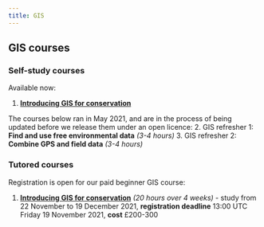 ```yaml
---
title: GIS
---
```


## GIS courses


### Self-study courses
Available now:
1. **[Introducing GIS for conservation](https://courses.verdantlearn.org/gis-beginner-oe4bw/)**

The courses below ran in May 2021, and are in the process of being updated before we release them under an open licence:
2. GIS refresher 1: **Find and use free environmental data** *(3-4 hours)*
3. GIS refresher 2: **Combine GPS and field data** *(3-4 hours)*


### Tutored courses

Registration is open for our paid beginner GIS course:
1. **[Introducing GIS for conservation](https://verdantlearn-courses.webflow.io/gis-beginners-nov-2021)** *(20 hours over 4 weeks)* - study from 22 November to 19 December 2021, **registration deadline** 13:00 UTC Friday 19 November 2021, **cost** £200-300
